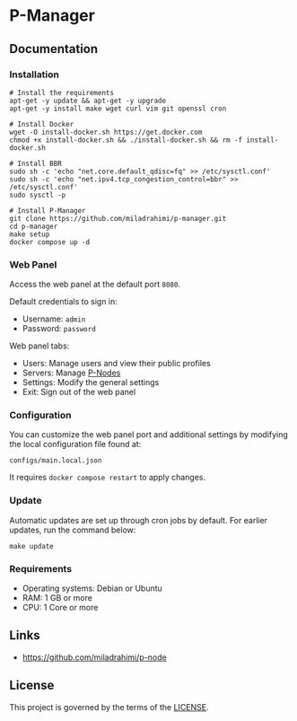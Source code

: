 # P-Manager

## Documentation

### Installation

```shell
# Install the requirements
apt-get -y update && apt-get -y upgrade
apt-get -y install make wget curl vim git openssl cron
```

```shell
# Install Docker
wget -O install-docker.sh https://get.docker.com
chmod +x install-docker.sh && ./install-docker.sh && rm -f install-docker.sh
```

```shell
# Install BBR
sudo sh -c 'echo "net.core.default_qdisc=fq" >> /etc/sysctl.conf'
sudo sh -c 'echo "net.ipv4.tcp_congestion_control=bbr" >> /etc/sysctl.conf'
sudo sysctl -p
```

```shell
# Install P-Manager
git clone https://github.com/miladrahimi/p-manager.git
cd p-manager
make setup
docker compose up -d
```

### Web Panel

Access the web panel at the default port `8080`.

Default credentials to sign in:
* Username: `admin`
* Password: `password`

Web panel tabs:
* Users: Manage users and view their public profiles
* Servers: Manage [P-Nodes](https://github.com/miladrahimi/p-node)
* Settings: Modify the general settings
* Exit: Sign out of the web panel

### Configuration

You can customize the web panel port and additional settings by modifying the local configuration file found at:

```shell
configs/main.local.json
```

It requires `docker compose restart` to apply changes.

### Update

Automatic updates are set up through cron jobs by default.
For earlier updates, run the command below:

``` shell
make update
```

### Requirements

 * Operating systems: Debian or Ubuntu
 * RAM: 1 GB or more
 * CPU: 1 Core or more

## Links

* https://github.com/miladrahimi/p-node

## License

This project is governed by the terms of the [LICENSE](LICENSE.md).
